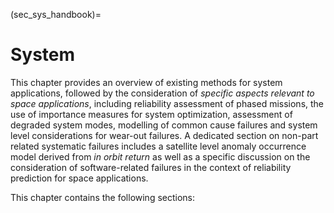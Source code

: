 (sec_sys_handbook)=
# System

This chapter provides an overview of existing methods for system applications, followed by the consideration of *specific aspects relevant to space applications*, including reliability assessment of phased missions, the use of importance measures for system optimization, assessment of degraded system modes, modelling of common cause failures and system level considerations for wear-out failures. A dedicated section on non-part related systematic failures includes a satellite level anomaly occurrence model derived from *in orbit return* as well as a specific discussion on the consideration of software-related failures in the context of reliability prediction for space applications.


This chapter contains the following sections:
```{tableofcontents}
```